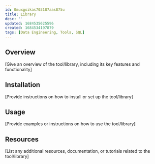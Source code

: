 ```yaml
---
id: 0muxgoikas703187aas875u
title: Library
desc: ''
updated: 1684535625596
created: 1684534197879
tags: [Data Engineering, Tools, SQL]
---
```


## Overview

[Give an overview of the tool/library, including its key features and functionality]

## Installation

[Provide instructions on how to install or set up the tool/library]

## Usage

[Provide examples or instructions on how to use the tool/library]

## Resources

[List any additional resources, documentation, or tutorials related to the tool/library]

